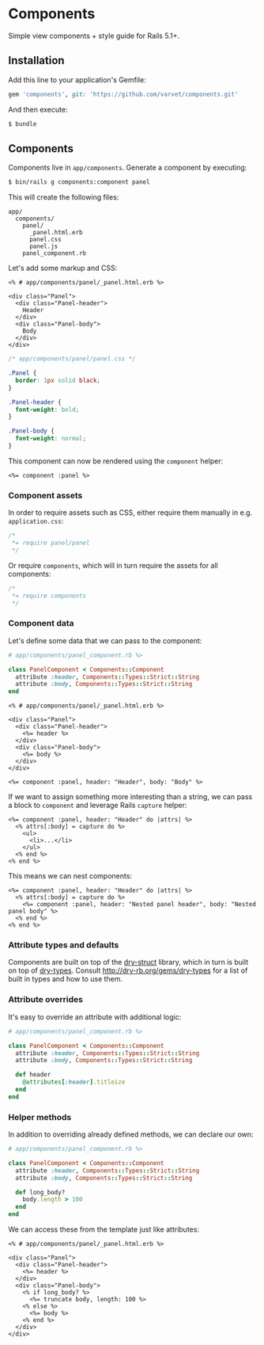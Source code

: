 # Components

Simple view components + style guide for Rails 5.1+.

## Installation

Add this line to your application's Gemfile:

```ruby
gem 'components', git: 'https://github.com/varvet/components.git'
```

And then execute:

```sh
$ bundle
```

## Components

Components live in `app/components`. Generate a component by executing:

```sh
$ bin/rails g components:component panel
```

This will create the following files:

```
app/
  components/
    panel/
      _panel.html.erb
      panel.css
      panel.js
    panel_component.rb
```

Let's add some markup and CSS:

```erb
<% # app/components/panel/_panel.html.erb %>

<div class="Panel">
  <div class="Panel-header">
    Header
  </div>
  <div class="Panel-body">
    Body
  </div>
</div>
```

```css
/* app/components/panel/panel.css */

.Panel {
  border: 1px solid black;
}

.Panel-header {
  font-weight: bold;
}

.Panel-body {
  font-weight: normal;
}
```

This component can now be rendered using the `component` helper:

```erb
<%= component :panel %>
```

### Component assets

In order to require assets such as CSS, either require them manually in e.g. `application.css`:

```css
/*
 *= require panel/panel
 */
```

Or require `components`, which will in turn require the assets for all components:

```css
/*
 *= require components
 */
```

### Component data

Let's define some data that we can pass to the component:

```ruby
# app/components/panel_component.rb %>

class PanelComponent < Components::Component
  attribute :header, Components::Types::Strict::String
  attribute :body, Components::Types::Strict::String
end
```

```erb
<% # app/components/panel/_panel.html.erb %>

<div class="Panel">
  <div class="Panel-header">
    <%= header %>
  </div>
  <div class="Panel-body">
    <%= body %>
  </div>
</div>
```

```erb
<%= component :panel, header: "Header", body: "Body" %>
```

If we want to assign something more interesting than a string, we can pass a block to `component` and leverage Rails `capture` helper:

```erb
<%= component :panel, header: "Header" do |attrs| %>
  <% attrs[:body] = capture do %>
    <ul>
      <li>...</li>
    </ul>
  <% end %>
<% end %>
```

This means we can nest components:

```erb
<%= component :panel, header: "Header" do |attrs| %>
  <% attrs[:body] = capture do %>
    <%= component :panel, header: "Nested panel header", body: "Nested panel body" %>
  <% end %>
<% end %>
```

### Attribute types and defaults

Components are built on top of the [dry-struct](https://github.com/dry-rb/dry-struct) library, which in turn is built on top of [dry-types](https://github.com/dry-rb/dry-types). Consult http://dry-rb.org/gems/dry-types for a list of built in types and how to use them.

### Attribute overrides

It's easy to override an attribute with additional logic:

```ruby
# app/components/panel_component.rb %>

class PanelComponent < Components::Component
  attribute :header, Components::Types::Strict::String
  attribute :body, Components::Types::Strict::String

  def header
    @attributes[:header].titleize
  end
end
```

### Helper methods

In addition to overriding already defined methods, we can declare our own:

```ruby
# app/components/panel_component.rb %>

class PanelComponent < Components::Component
  attribute :header, Components::Types::Strict::String
  attribute :body, Components::Types::Strict::String

  def long_body?
    body.length > 100
  end
end
```

We can access these from the template just like attributes:

```erb
<% # app/components/panel/_panel.html.erb %>

<div class="Panel">
  <div class="Panel-header">
    <%= header %>
  </div>
  <div class="Panel-body">
    <% if long_body? %>
      <%= truncate body, length: 100 %>
    <% else %>
      <%= body %>
    <% end %>
  </div>
</div>
```
